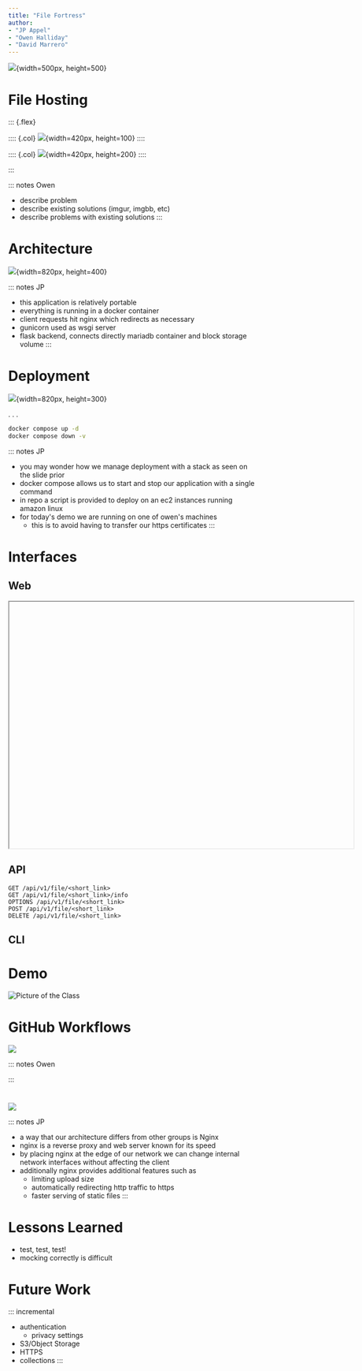 ```yaml
---
title: "File Fortress"
author:
- "JP Appel"
- "Owen Halliday"
- "David Marrero"
---
```


![](http://filefortress.xyz/logo-inverted){width=500px, height=500}

# File Hosting

::: {.flex}

:::: {.col}
![](http://filefortress.xyz/imgur){width=420px, height=100}
::::

:::: {.col}
![](http://filefortress.xyz/imgbb){width=420px, height=200} 
::::

:::

::: notes
Owen

* describe problem
* describe existing solutions (imgur, imgbb, etc)
* describe problems with existing solutions
:::

# Architecture

<!-- TODO: include updated diagram -->
![](http://filefortress.xyz/diagram){width=820px, height=400} 

::: notes
JP

* this application is relatively portable
* everything is running in a docker container
* client requests hit nginx which redirects as necessary
* gunicorn used as wsgi server
* flask backend, connects directly mariadb container and block storage volume
:::


# Deployment

![](http://filefortress.xyz/docker){width=820px, height=300} 

. . .

```bash
docker compose up -d
docker compose down -v
```

::: notes
JP

* you may wonder how we manage deployment with a stack as seen on the slide prior
* docker compose allows us to start and stop our application with a single command
* in repo a script is provided to deploy on an ec2 instances running amazon linux
* for today's demo we are running on one of owen's machines
    * this is to avoid having to transfer our https certificates
:::

# Interfaces

## Web
<iframe data-src="http://filefortress.xyz" height="500px" width="700px"></iframe>

## API

```
GET /api/v1/file/<short_link>
GET /api/v1/file/<short_link>/info
OPTIONS /api/v1/file/<short_link>
POST /api/v1/file/<short_link>
DELETE /api/v1/file/<short_link>
```

## CLI

# Demo
<img alt="Picture of the Class" src="http://filefortress.xyz/class"></img>


# GitHub Workflows

![](http://filefortress.xyz/i_love_tests)

::: notes
Owen

:::

# 

![](http://filefortress.xyz/nginx)

::: notes
JP

* a way that our architecture differs from other groups is Nginx
* nginx is a reverse proxy and web server known for its speed
* by placing nginx at the edge of our network we can change internal network interfaces without affecting the client
* additionally nginx provides additional features such as
    * limiting upload size
    * automatically redirecting http traffic to https
    * faster serving of static files
:::

# Lessons Learned

* test, test, test!
* mocking correctly is difficult

# Future Work

::: incremental
* authentication
    * privacy settings
* S3/Object Storage
* HTTPS
* collections
:::
